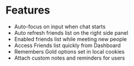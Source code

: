 # Features

- Auto-focus on input when chat starts
- Auto refresh friends list on the right side panel
- Enabled friends list while meeting new people
- Access Friends list quickly from Dashboard
- Remembers Gold options set in local cookies
- Attach custom notes and reminders for users